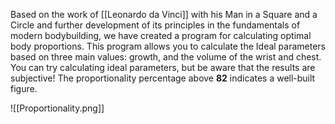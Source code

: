 Based on the work of [[Leonardo da Vinci]] with his Man in a Square and a Circle and further development of its principles in the fundamentals of modern bodybuilding, we have created a program for calculating optimal body proportions. This program allows you to calculate the Ideal parameters based on three main values: growth, and the volume of the wrist and chest. You can try calculating ideal parameters, but be aware that the results are subjective! The proportionality percentage above **82** indicates a well-built figure.

![[Proportionality.png]]